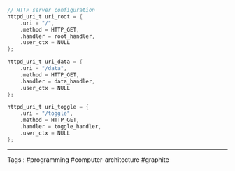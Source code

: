 ```c
// HTTP server configuration
httpd_uri_t uri_root = {
    .uri = "/",
    .method = HTTP_GET,
    .handler = root_handler,
    .user_ctx = NULL
};
```

```c
httpd_uri_t uri_data = {
    .uri = "/data",
    .method = HTTP_GET,
    .handler = data_handler,
    .user_ctx = NULL
};
```

```c
httpd_uri_t uri_toggle = {
    .uri = "/toggle",
    .method = HTTP_GET,
    .handler = toggle_handler,
    .user_ctx = NULL
};
```
____
Tags : #programming #computer-architecture #graphite